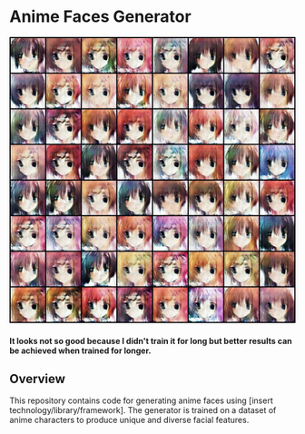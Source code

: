# Anime Faces Generator

![generated-images-0010.png](generated%2Fgenerated-images-0010.png)
#### It looks not so good because I didn't train it for long but better results can be achieved when trained for longer.
## Overview

This repository contains code for generating anime faces using [insert technology/library/framework]. The generator is trained on a dataset of anime characters to produce unique and diverse facial features.
